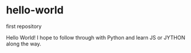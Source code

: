 # hello-world
first repository

Hello World!
I hope to follow through with Python and learn JS or JYTHON along the way.
